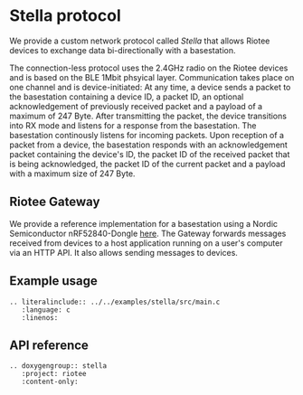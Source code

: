 # Stella protocol

We provide a custom network protocol called *Stella* that allows Riotee devices to exchange data bi-directionally with a basestation.

The connection-less protocol uses the 2.4GHz radio on the Riotee devices and is based on the BLE 1Mbit phsyical layer.
Communication takes place on one channel and is device-initiated:
At any time, a device sends a packet to the basestation containing a device ID, a packet ID, an optional acknowledgement of previously received packet and a payload of a maximum of 247 Byte.
After transmitting the packet, the device transitions into RX mode and listens for a response from the basestation.
The basestation continously listens for incoming packets.
Upon reception of a packet from a device, the basestation responds with an acknowledgement packet containing the device's ID, the packet ID of the received packet that is being acknowledged, the packet ID of the current packet and a payload with a maximum size of 247 Byte.

## Riotee Gateway

We provide a reference implementation for a basestation using a Nordic Semiconductor nRF52840-Dongle [here](https://github.com/NessieCircuits/Riotee_Gateway).
The Gateway forwards messages received from devices to a host application running on a user's computer via an HTTP API.
It also allows sending messages to devices.

## Example usage

```{eval-rst}
.. literalinclude:: ../../examples/stella/src/main.c
   :language: c
   :linenos:
```

## API reference

```{eval-rst}
.. doxygengroup:: stella
   :project: riotee
   :content-only:
```